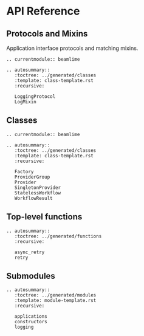 # API Reference

## Protocols and Mixins
Application interface protocols and matching mixins.
```{eval-rst}
.. currentmodule:: beamlime

.. autosummary::
   :toctree: ../generated/classes
   :template: class-template.rst
   :recursive:

   LoggingProtocol
   LogMixin

```

## Classes

```{eval-rst}
.. currentmodule:: beamlime

.. autosummary::
   :toctree: ../generated/classes
   :template: class-template.rst
   :recursive:

   Factory
   ProviderGroup
   Provider
   SingletonProvider
   StatelessWorkflow
   WorkflowResult

```

## Top-level functions

```{eval-rst}
.. autosummary::
   :toctree: ../generated/functions
   :recursive:

   async_retry
   retry

```

## Submodules

```{eval-rst}
.. autosummary::
   :toctree: ../generated/modules
   :template: module-template.rst
   :recursive:

   applications
   constructors
   logging

```
